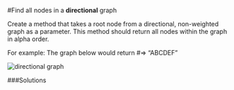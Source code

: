 #Find all nodes in a **directional** graph

Create a method that takes a root node from a directional, non-weighted graph as a  parameter. This method should return all nodes within the graph in alpha order.

For example: The graph below would return #=> “ABCDEF”

![directional graph](http://journyx.com/sites/default/files/imgs/images/directed%20graph.png)


###Solutions
